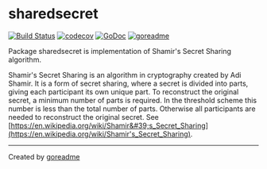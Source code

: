 # sharedsecret

[![Build Status](https://travis-ci.org/posener/sharedsecret.svg?branch=master)](https://travis-ci.org/posener/sharedsecret)
[![codecov](https://codecov.io/gh/posener/sharedsecret/branch/master/graph/badge.svg)](https://codecov.io/gh/posener/sharedsecret)
[![GoDoc](https://godoc.org/github.com/posener/sharedsecret?status.svg)](http://godoc.org/github.com/posener/sharedsecret)
[![goreadme](https://goreadme.herokuapp.com/badge/posener/sharedsecret.svg)](https://goreadme.herokuapp.com)

Package sharedsecret is implementation of Shamir's Secret Sharing algorithm.

Shamir's Secret Sharing is an algorithm in cryptography created by Adi Shamir. It is a form of
secret sharing, where a secret is divided into parts, giving each participant its own unique
part. To reconstruct the original secret, a minimum number of parts is required. In the threshold
scheme this number is less than the total number of parts. Otherwise all participants are needed
to reconstruct the original secret. See [https://en.wikipedia.org/wiki/Shamir&#39;s_Secret_Sharing](https://en.wikipedia.org/wiki/Shamir's_Secret_Sharing).


---

Created by [goreadme](https://github.com/apps/goreadme)
